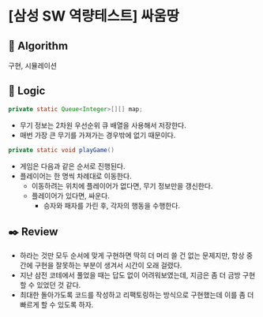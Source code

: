 # [삼성 SW 역량테스트] 싸움땅

## :pushpin: **Algorithm**

구현, 시뮬레이션

## :round_pushpin: **Logic**

```java
private static Queue<Integer>[][] map;
```

- 무기 정보는 2차원 우선순위 큐 배열을 사용해서 저장한다.
- 매번 가장 큰 무기를 가져가는 경우밖에 없기 때문이다.

```java
private static void playGame()
```

- 게임은 다음과 같은 순서로 진행된다.
- 플레이어는 한 명씩 차례대로 이동한다.
  - 이동하려는 위치에 플레이어가 없다면, 무기 정보만을 갱신한다.
  - 플레이어가 있다면, 싸운다.
    - 승자와 패자를 가린 후, 각자의 행동을 수행한다.

## :black_nib: **Review**
- 하라는 것만 모두 순서에 맞게 구현하면 딱히 더 머리 쓸 건 없는 문제지만, 항상 중간에 구현을 잘못하는 부분이 생겨서 시간이 오래 걸렸다.
- 지난 삼전 코테에서 풀었을 때는 답도 없이 어려워보였는데, 지금은 좀 더 금방 구현할 수 있었던 것 같다.
- 최대한 돌아가도록 코드를 작성하고 리팩토링하는 방식으로 구현했는데 이를 좀 더 빠르게 할 수 있도록 하자.